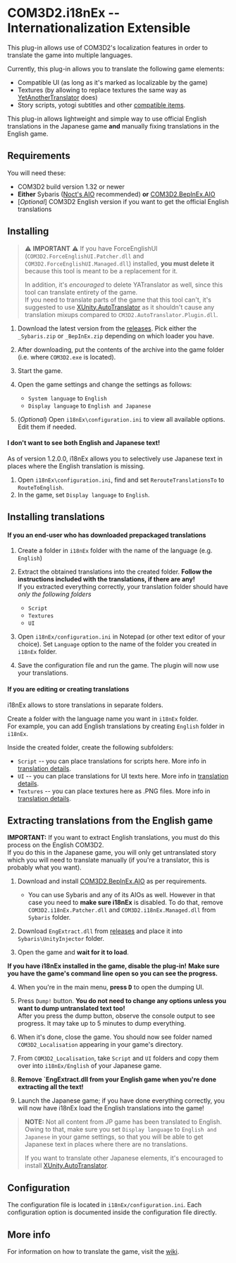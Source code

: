 # COM3D2.i18nEx -- Internationalization Extensible

This plug-in allows use of COM3D2's localization features in order to translate the game into multiple languages.

Currently, this plug-in allows you to translate the following game elements:

* Compatible UI (as long as it's marked as localizable by the game)
* Textures (by allowing to replace textures the same way as [YetAnotherTranslator](https://github.com/denikson/CM3D2.YATranslator) does)
* Story scripts, yotogi subtitles and other [compatible items]([#translation-details](https://github.com/denikson/COM3D2.i18nEx/wiki/How-to-translate)).

This plug-in allows lightweight and simple way to use official English translations in the Japanese game 
**and** manually fixing translations in the English game. 

## Requirements

You will need these:

* COM3D2 build version 1.32 or newer
* **Either** Sybaris ([Noct's AIO](https://custommaid3d2.com/index.php?downloads/noctsouls-sybaris-for-com3d2.63/) recommended) **or** [COM3D2.BepInEx.AIO](https://github.com/NeighTools/COM3D2.BepInEx.AIO)
* [*Optional*] COM3D2 English version if you want to get the official English translations

## Installing

> ⚠️ **IMPORTANT** ⚠️
> If you have ForceEnglishUI (`COM3D2.ForceEnglishUI.Patcher.dll` and `COM3D2.ForceEnglishUI.Managed.dll`) installed, **you must delete it** 
> because this tool is meant to be a replacement for it.
>  
> In addition, it's *encouraged* to delete YATranslator as well, since this tool can translate
> entirety of the game.  
> If you need to translate parts of the game that this tool can't, it's suggested to use
> [XUnity.AutoTranslator](https://github.com/bbepis/XUnity.AutoTranslator/) as it shouldn't cause any
> translation mixups compared to `CM3D2.AutoTranslator.Plugin.dll`.

1. Download the latest version from the [releases](https://github.com/denikson/COM3D2.i18nEx/releases). Pick either the `_Sybaris.zip` or `_BepInEx.zip` depending on which loader you have.

2. After downloading, put the contents of the archive into the game folder (i.e. where `COM3D2.exe` is located).  

3. Start the game. 

4. Open the game settings and change the settings as follows:
    
    * `System language` to `English`
    * `Display language` to `English and Japanese`

4. (*Optional*) Open `i18nEx\configuration.ini` to view all available options. Edit them if needed.

#### I don't want to see both English and Japanese text! 

As of version 1.2.0.0, i18nEx allows you to selectively use Japanese text in places where the English translation is missing. 

1. Open `i18nEx\configuration.ini`, find and set `RerouteTranslationsTo` to `RouteToEnglish`.
2.  In the game, set `Display language` to `English`.

## Installing translations

#### If you an end-user who has downloaded prepackaged translations

1. Create a folder in `i18nEx` folder with the name of the language (e.g. `English`)
2. Extract the obtained translations into the created folder. **Follow the instructions included with the translations, if there are any!**  
    If you extracted everything correctly, your translation folder should have *only the following folders*
    
    * `Script`
    * `Textures`
    * `UI`
3. Open `i18nEx/configuration.ini` in Notepad (or other text editor of your choice). Set `Language` option to the name of the folder you created in `i18nEx` folder. 
4. Save the configuration file and run the game. The plugin will now use your translations. 

#### If you are editing or creating translations 

i18nEx allows to store translations in separate folders.

Create a folder with the language name you want in `i18nEx` folder.  
For example, you can add English translations by creating `English` folder in `i18nEx`.

Inside the created folder, create the following subfolders:

* `Script` -- you can place translations for scripts here. More info in [translation details](https://github.com/denikson/COM3D2.i18nEx/wiki/How-to-translate).
* `UI` -- you can place translations for UI texts here. More info in [translation details](https://github.com/denikson/COM3D2.i18nEx/wiki/How-to-translate).
* `Textures` -- you can place textures here as .PNG files. More info in [translation details](https://github.com/denikson/COM3D2.i18nEx/wiki/How-to-translate).

## Extracting translations from the English game

**IMPORTANT:** If you want to extract English translations, you must do this process on the English COM3D2.  
If you do this in the Japanese game, you will only get untranslated story which you will need to translate manually 
(if you're a translator, this is probably what you want).  

1. Download and install [COM3D2.BepInEx.AIO](https://github.com/NeighTools/COM3D2.BepInEx.AIO) as per requirements.
    * You can use Sybaris and any of its AIOs as well. However in that case you need to **make sure i18nEx** is disabled. To do that, remove `COM3D2.i18nEx.Patcher.dll` and `COM3D2.i18nEx.Managed.dll` from `Sybaris` folder.

2. Download `EngExtract.dll` from [releases](https://github.com/denikson/COM3D2.i18nEx/releases) and place it into `Sybaris\UnityInjector` folder.  

3. Open the game and **wait for it to load**.

**If you have i18nEx installed in the game, disable the plug-in!**
**Make sure you have the game's command line open so you can see the progress.** 

4. When you're in the main menu, **press <kbd>D</kbd>** to open the dumping UI.

5. Press `Dump!` button. **You do not need to change any options unless you want to dump untranslated text too!**  
After you press the dump button, observe the console output to see progress. It may take up to 5 minutes to dump everything.

6. When it's done, close the game. You should now see folder named `COM3D2_Localisation` appearing in your game's directory.  

7. From `COM3D2_Localisation`, take `Script` and `UI` folders and copy them over into `i18nEx/English` of your Japanese game. 

8. **Remove `EngExtract.dll from your English game when you're done extracting all the text!**

9. Launch the Japanese game; if you have done everything correctly, you will now have i18nEx load the English translations into the game!

> **NOTE:**
> Not all content from JP game has been translated to English.  
> Owing to that, make sure you set `Display language` to `English and Japanese` in your game settings, 
> so that you will be able to get Japanese text in places where there are no translations.  
> 
> If you want to translate other Japanese elements, it's encouraged to install [XUnity.AutoTranslator](https://github.com/bbepis/XUnity.AutoTranslator/).

## Configuration

The configuration file is located in `i18nEx/configuration.ini`. Each configuration option is documented inside the configuration file directly.

## More info

For information on how to translate the game, visit the [wiki](https://github.com/denikson/COM3D2.i18nEx/wiki/How-to-translate).
